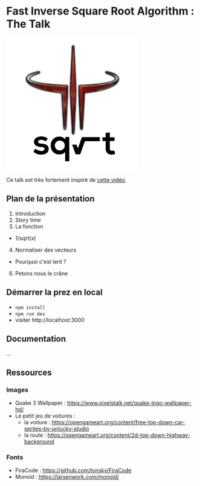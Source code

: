 # Fast Inverse Square Root Algorithm : The Talk

![logo](/public/logo.png)

Ce talk est très fortement inspiré de [cette vidéo](https://www.youtube.com/watch?v=p8u_k2LIZyo&ab_channel=Nemean). 

## Plan de la présentation

1. Introduction
2. Story time
3. La fonction
  - 1/sqrt(x)
4. Normaliser des vecteurs
  - Pourquoi c'est lent ?
6. Petons nous le crâne

## Démarrer la prez en local

- `npm install`
- `npm run dev`
- visiter http://localhost:3000

## Documentation

...

## Ressources

### Images

- Quake 3 Wallpaper : https://www.pixelstalk.net/quake-logo-wallpaper-hd/
- Le petit jeu de voitures :
  - la voiture : https://opengameart.org/content/free-top-down-car-sprites-by-unlucky-studio
  - la route : https://opengameart.org/content/2d-top-down-highway-background

### Fonts

- FiraCode : https://github.com/tonsky/FiraCode
- Monoid : https://larsenwork.com/monoid/